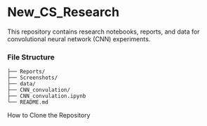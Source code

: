 # New_CS_Research

This repository contains research notebooks, reports, and data for convolutional neural network (CNN) experiments.
### File Structure 
```
├── Reports/                  
├── Screenshots/              
├── data/                     
├── CNN_convulation/          
├── CNN_convulation.ipynb     
└── README.md
```               
How to Clone the Repository
